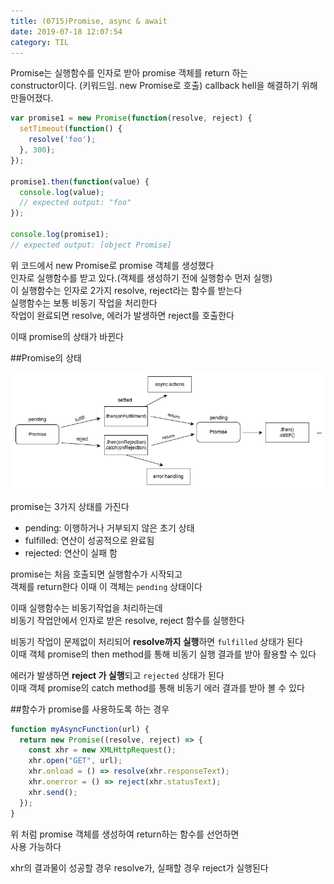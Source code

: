 ```yaml
---
title: (0715)Promise, async & await
date: 2019-07-18 12:07:54
category: TIL
---
```


Promise는 실행함수를 인자로 받아 promise 객체를 return 하는  
constructor이다. (키워드임. new Promise로 호출)
callback hell을 해결하기 위해 만들어졌다.  
  
```js
var promise1 = new Promise(function(resolve, reject) {
  setTimeout(function() {
    resolve('foo');
  }, 300);
});

promise1.then(function(value) {
  console.log(value);
  // expected output: "foo"
});

console.log(promise1);
// expected output: [object Promise]
```

위 코드에서 new Promise로 promise 객체를 생성했다  
인자로 실행함수를 받고 있다.(객체를 생성하기 전에 실행함수 먼저 실행)  
이 실행함수는 인자로 2가지 resolve, reject라는 함수를 받는다  
실행함수는 보통 비동기 작업을 처리한다  
작업이 완료되면 resolve, 에러가 발생하면 reject를 호출한다  
  
이때 promise의 상태가 바뀐다
  
##Promise의 상태

![](./images/promises.png)

promise는 3가지 상태를 가진다

- pending: 이행하거나 거부되지 않은 초기 상태
- fulfilled: 연산이 성공적으로 완료됨
- rejected: 연산이 실패 함

promise는 처음 호출되면 실행함수가 시작되고  
객체를 return한다 이때 이 객체는 `pending` 상태이다  
  
이때 실행함수는 비동기작업을 처리하는데  
비동기 작업안에서 인자로 받은 resolve, reject 함수를 실행한다  
  
비동기 작업이 문제없이 처리되어 **resolve까지 실행**하면 `fulfilled` 상태가 된다  
이때 객체 promise의 then method를 통해 비동기 실행 결과를 받아 활용할 수 있다  
  
에러가 발생하면 **reject 가 실행**되고 `rejected` 상태가 된다  
이때 객체 promise의 catch method를 통해 비동기 에러 결과를 받아 볼 수 있다  

##함수가 promise를 사용하도록 하는 경우

```js
function myAsyncFunction(url) {
  return new Promise((resolve, reject) => {
    const xhr = new XMLHttpRequest();
    xhr.open("GET", url);
    xhr.onload = () => resolve(xhr.responseText);
    xhr.onerror = () => reject(xhr.statusText);
    xhr.send();
  });
}
```

위 처럼 promise 객체를 생성하여 return하는 함수를 선언하면  
사용 가능하다  
  
xhr의 결과물이 성공할 경우 resolve가, 실패할 경우 reject가 실행된다  
